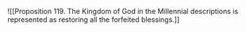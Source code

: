 ![[Proposition 119. The Kingdom of God in the Millennial descriptions is represented as restoring all the forfeited blessings.]]